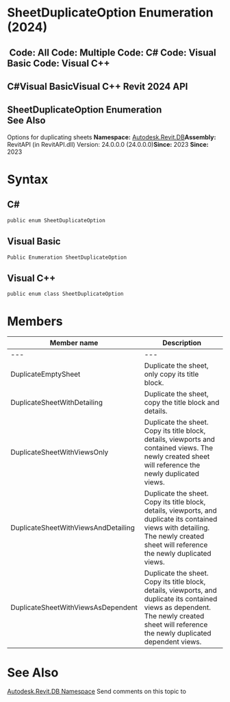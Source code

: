 # SheetDuplicateOption Enumeration (2024)

﻿
 Code: All Code: Multiple Code: C# Code: Visual Basic Code: Visual C++   
---  
C#Visual BasicVisual C++
Revit 2024 API  
---  
SheetDuplicateOption Enumeration  
See Also  
---  
Options for duplicating sheets 
**Namespace:** [Autodesk.Revit.DB](87546ba7-461b-c646-cbb1-2cb8f5bff8b2.md "Autodesk.Revit.DB Namespace")**Assembly:** RevitAPI (in RevitAPI.dll) Version: 24.0.0.0 (24.0.0.0)**Since:** 2023 **Since:** 2023 
# Syntax
C#  
---  
```text
public enum SheetDuplicateOption
```
  
Visual Basic  
---  
```text
Public Enumeration SheetDuplicateOption
```
  
Visual C++  
---  
```text
public enum class SheetDuplicateOption
```
  
# Members
| Member name | Description |
| --- | --- |
| --- | --- |
| DuplicateEmptySheet | Duplicate the sheet, only copy its title block. |
| DuplicateSheetWithDetailing | Duplicate the sheet, copy the title block and details. |
| DuplicateSheetWithViewsOnly | Duplicate the sheet. Copy its title block, details, viewports and contained views. The newly created sheet will reference the newly duplicated views. |
| DuplicateSheetWithViewsAndDetailing | Duplicate the sheet. Copy its title block, details, viewports, and duplicate its contained views with detailing. The newly created sheet will reference the newly duplicated views. |
| DuplicateSheetWithViewsAsDependent | Duplicate the sheet. Copy its title block, details, viewports, and duplicate its contained views as dependent. The newly created sheet will reference the newly duplicated dependent views. |

# See Also
[Autodesk.Revit.DB Namespace](87546ba7-461b-c646-cbb1-2cb8f5bff8b2.md "Autodesk.Revit.DB Namespace")
Send comments on this topic to 